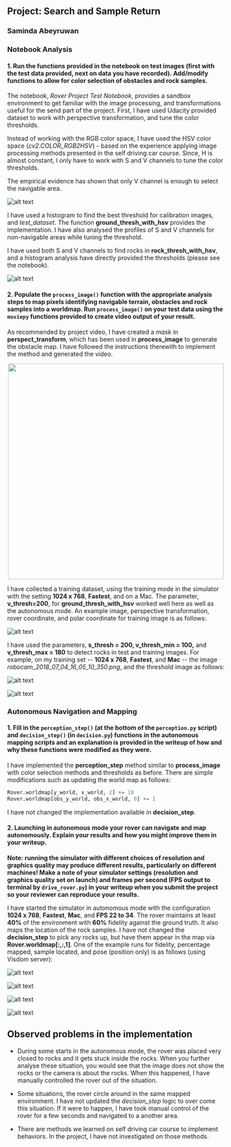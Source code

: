 ## Project: Search and Sample Return
### Saminda Abeyruwan

### Notebook Analysis
#### 1. Run the functions provided in the notebook on test images (first with the test data provided, next on data you have recorded). Add/modify functions to allow for color selection of obstacles and rock samples.

The notebook, _Rover Project Test Notebook_, provides a sandbox environment to get familiar with
the image processing, and transformations useful for the send part of the project. First, I have used
Udacity provided dataset to work with perspective transformation, and tune the color thresholds. 

Instead of working with the RGB color space, I have used the HSV color space (_cv2.COLOR_RGB2HSV_) - 
based on the experience applying image processing methods presented in the self driving car course.
Since, H is almost constant, I only have to work with S and V channels to tune the color thresholds. 

The empirical evidence has shown that only V channel is enough to select
the navigable area.  

![alt text](./misc/img2_LV.png)

I have used a histogram to find the best threshold for calibration images, and _test_dataset_. 
The function __ground_thresh_with_hsv__ provides the implementation. I have also analysed the 
profiles of S and V channels for non-navigable areas while tuning the threshold. 

I have used both S and V channels to find rocks in __rock_thresh_with_hsv__, and a histogram 
analysis have directly provided the thresholds (please see the notebook).  

![alt text](./misc/rock_threshed3.png)


#### 2. Populate the `process_image()` function with the appropriate analysis steps to map pixels identifying navigable terrain, obstacles and rock samples into a worldmap.  Run `process_image()` on your test data using the `moviepy` functions provided to create video output of your result. 

As recommended by project video, I have created a _mask_ in __perspect_transform__, which has
been used in __process_image__ to generate the obstacle map. I have followed the instructions
therewith to implement the method and generated the video. 

<p align="center">
<img src="output/test_mapping.gif" width="500"/>
</p>

I have collected a training dataset, using the training mode in the simulator with the setting __1024 x 768__, 
__Fastest__, and on a Mac. The parameter, __v_thresh=200__, for __ground_thresh_with_hsv__ worked 
well here as well as the autonomous mode. An example image, perspective transformation, rover coordinate,
and polar coordinate for training image is as follows:

![alt text](./misc/nav_train.png)

I have used the parameters, __s_thresh = 200, v_thresh_min = 100,__ and __v_thresh_max = 180__ to detect
rocks in test and training images. For example, on my training set -- __1024 x 768__, 
__Fastest__, and __Mac__ -- the image _robocam_2018_07_04_16_05_10_350.png_, and the threshold image 
as follows:

![alt text](./misc/rock_img_train.png)

![alt text](./misc/rock_img_th.png)
 

### Autonomous Navigation and Mapping

#### 1. Fill in the `perception_step()` (at the bottom of the `perception.py` script) and `decision_step()` (in `decision.py`) functions in the autonomous mapping scripts and an explanation is provided in the writeup of how and why these functions were modified as they were.

I have implemented the __perception_step__ method similar to __process_image__ with color selection
methods and thresholds as before. There are simple modifications such as updating the world map
as follows:

```python
Rover.worldmap[y_world, x_world, 2] += 10
Rover.worldmap[obs_y_world, obs_x_world, 0] += 1
```

I have not changed the implementation available in __decision_step__. 

#### 2. Launching in autonomous mode your rover can navigate and map autonomously.  Explain your results and how you might improve them in your writeup.  

**Note: running the simulator with different choices of resolution and graphics quality may produce different results, particularly on different machines!  Make a note of your simulator settings (resolution and graphics quality set on launch) and frames per second (FPS output to terminal by `drive_rover.py`) in your writeup when you submit the project so your reviewer can reproduce your results.**

I have started the simulator in autonomous mode with the configuration __1024 x 768__, 
__Fastest__, __Mac__, and __FPS 22 to 34__.  The rover maintains at least __40%__ of the environment with __60%__ 
fidelity against the ground truth. It also maps the location of the rock samples. 
I have not changed the __decision_step__ to pick any rocks up, but have them appear in the 
map via __Rover.worldmap[:,:,1]__. One of the example runs for fidelity, percentage mapped, 
sample located, and pose (position only) is as follows (using Visdom server):


![alt text](./misc/fidelity.png)

![alt text](./misc/perc_mapped.png)

![alt text](./misc/samples_located.png)

![alt text](./misc/pose.png)


## Observed problems in the implementation

* During some starts in the autonomous mode, the rover was placed very closed to rocks and it
gets stuck inside the rocks. When you further analyse these situation, you would see that the 
image does not show the rocks or the camera is about the rocks. When this happened, I have 
manually controlled the rover out of the situation. 

* Some situations, the rover circle around in the same mapped environment. I have not updated the
_decision_step_ logic to over come this situation. If it were to happen, I have took
manual control of the rover for a few seconds and navigated to a another area.

* There are methods we learned on self driving car course to implement behaviors. In the project, 
I have not investigated on those methods.  



